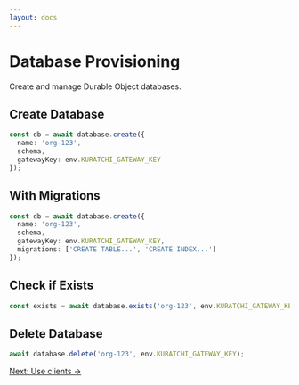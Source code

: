 ```yaml
---
layout: docs
---
```


# Database Provisioning

Create and manage Durable Object databases.

## Create Database

```typescript
const db = await database.create({
  name: 'org-123',
  schema,
  gatewayKey: env.KURATCHI_GATEWAY_KEY
});
```

## With Migrations

```typescript
const db = await database.create({
  name: 'org-123',
  schema,
  gatewayKey: env.KURATCHI_GATEWAY_KEY,
  migrations: ['CREATE TABLE...', 'CREATE INDEX...']
});
```

## Check if Exists

```typescript
const exists = await database.exists('org-123', env.KURATCHI_GATEWAY_KEY);
```

## Delete Database

```typescript
await database.delete('org-123', env.KURATCHI_GATEWAY_KEY);
```

[Next: Use clients →](/docs/database/clients)
